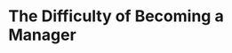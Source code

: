 # The Difficulty of Becoming a Manager
<div style="text-align:center”>
![](2018-01-07-The-Difficulty-of-Becoming-a-Manager/climate-kic-350836.jpg)
<sup>Photo by [Climate KIC](https://unsplash.com/photos/tCNjNF6FfGk?utm_source=unsplash&utm_medium=referral&utm_content=creditCopyText) on [Unsplash](https://unsplash.com/?utm_source=unsplash&utm_medium=referral&utm_content=creditCopyText)</sup>
</div>

The first time anyone becomes a manager she is more than likely going to make this mistake. 

She’ll try to compete with those whom she’s supposed to be managing and try to continue being the team superstar. She’ll horde the difficult work because others on her team are “not capable” or “mess things up.” She’ll get jealous when others compliment one of her team members’ work, because she should be the one receiving the compliment. And she’ll get stressed beyond belief as she tries to do the entire team’s work by herself because “she’s the one who’s held responsible now.”

Getting promoted to manager is a weird thing. It’s actually completely different from whichever position you were promoted. It’s its own beast. You used to be a doer, and you got all those dopamine boosts from doing things well and being complimented. But now… now you just get told whenever things are going wrong. And most of the time it’s not even something you did wrong, it was those dastardly team members you’re supposed to be managing. 

Whenever something is wrong, your first instinct is to jump in and fix it yourself. Because you were informed of the problem, you assume it’s yours to fix. That’s how it used to be. And you used to just fix it and move on. But not anymore. You’re going to hear about every mistake that every one of your team members made. If you try to fix all of them you’re going to quickly find yourself overwhelmed beyond belief. At first maybe it will feel good, you got promoted and promotions are supposed to be hard, so this is just how it feels, right? Wrong. You’re going to burn yourself out faster than you know it and you’re going to stunt your entire teams growth in the process and quite possibly put a big dent in your team’s chemistry if you don’t fix this and soon. 

Your job used to be to write code / write drafts / other entry level work. Now your job is to strategize and work on the logic that holds the code / paper / more complex thing together, to check your team members’ work, and to learn how to work with all of those personalities that make up your team. 

I know, you get it. I thought I got it too. I too read things like this, I was even lucky enough to have my supervisor point out to me that I was doing too much and not delegating enough. But it wasn’t until almost a year later when I saw someone else going through the same struggles that it finally hit me. 

After my supervisor recommended I delegate more, I took his advice to heart. I started letting other people take the bigger, more critical projects. I would help them to plan the work, then do other things while they wrote the code. Once it was done I would check it, but I wasn’t good at giving constructive feedback. I was afraid of hurting people’s feelings and wasn’t sure that my feedback was even 100% correct. Well, it turns out most of the time most people aren’t 100% correct, and even if they are they are probably still not sure of it. But by kicking the can down the road and not giving better feedback, I helped accumulate a lot of technical debt and failed to help my team members grow. Later, when some of my team members interviewed at other companies, they were bewildered at what was expected of someone with their level of work experience - and that was mostly my fault for failing to push them because I wanted to be nice. 

Another problem I faced was feelings of competition. I used to be in the team and now I was leading the team. In the past I received a lot of praise for my work, that’s how I managed to get promoted. But now when I saw my team members receiving praise it weirdly bit at me. I wanted that praise and to not receive it made me feel like I was slacking. Besides, I felt that I was better at the work they were doing than they were - why were they getting praised for subpar work? 

This whole mindset is completely backwards. Once I became a manager, I was no longer doing my previous job. I was still in close proximity, which makes the edges of responsibility less clear cut, but in having these jealous and competitive feelings it only proved that I hadn’t realized yet what my new job was. I should’ve been delighted that my team members were receiving praise. I should have hopped on the bandwagon and praised them as well. In fact, I should have been the first to dish out praise. My team members getting praised meant that I was doing my job. They were growing and getting better. They were filling the gap that was opened when I moved out, just like I was filling the gap ahead of me, and so forth. If things keep going well, then maybe one day one of my team members will be set to get promoted to my position. And that will be great news, because that means I’ve done my job well, and it’s probably time for me to get promoted as well! 

So, if you just became a manager or are about to become a manager, remember to work with your team, not against them. Remember that you have a new job, and it’s time to let someone else do your old job. And remember that you are all working together for the same goal, not competing! 

